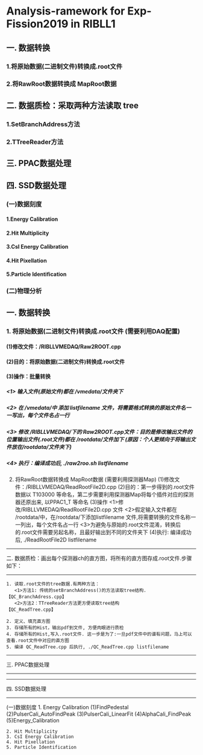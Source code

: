 
#        Analysis-ramework for Exp-Fission2019 in RIBLL1


##    一. 数据转换
###       1.将原始数据(二进制文件)转换成.root文件
###       2.将RawRoot数据转换成 MapRoot数据


##    二. 数据质检：采取两种方法读取 tree
###       1.SetBranchAddress方法
###       2.TTreeReader方法  

##    三. PPAC数据处理

##    四. SSD数据处理
###      (一)数据刻度
####         1.Energy Calibration
####         2.Hit Multiplicity
####         3.CsI Energy Calibration
####         4.Hit Pixellation
####         5.Particle Identification

###      (二)物理分析




## 一. 数据转换

###    1. 将原始数据(二进制文件)转换成.root文件 (需要利用DAQ配置)
####       (1)修改文件：/RIBLLVMEDAQ/Raw2ROOT.cpp
####       (2)目的：将原始数据(二进制文件)转换成.root文件
####       (3)操作：批量转换
#####          <1> 输入文件(原始文件)都在 /vmedata/文件夹下
#####          <2> 在 /vmedata/中 添加 listfilename 文件，将需要格式转换的原始文件名一一写出，每个文件名占一行
#####          <3> 修改 /RIBLLVMEDAQ/下的 Raw2ROOT.cpp文件：目的是修改输出文件的位置输出文件(.root文件)都在 /rootdata/文件加下 (原因：个人更倾向于将输出文件放在/rootdata/文件夹下)
#####          <4> 执行：编译成功后, ./raw2roo.sh listfilename


   2. 将RawRoot数据转换成 MapRoot数据 (需要利用探测器Map)
      (1)修改文件：/RIBLLVMEDAQ/ReadRootFile2D.cpp
      (2)目的：第一步得到的.root文件数据以 T103000 等命名，第二步需要利用探测器Map将每个插件对应的探测器还原出来, 以PPAC1_T 等命名
      (3)操作
         <1>修改/RIBLLVMEDAQ/ReadRootFile2D.cpp 文件
         <2>假定输入文件都在 /rootdata/中，在/rootdata/下添加listfilename 文件,将需要转换的文件名称一一列出，每个文件名占一行
         <3>为避免与原始的.root文件混淆，转换后的.root文件需要另起名称，且最好输出到不同的文件夹下
      (4)执行: 编译成功后, ./ReadRootFile2D listfilename


***************************************************************************
二. 数据质检：画出每个探测器ch的直方图，将所有的直方图存成.root文件.步骤如下：
***************************************************************************
    1. 读取.root文件的tree数据.有两种方法：
       <1>方法1: 传统的setBranchAddress()的方法读取tree结构. 【QC_BranchAdress.cpp】
       <2>方法2：TTreeReader方法更方便读取tree结构           【QC_ReadTree.cpp】

    2. 定义、填充直方图
    3. 存储所有的Hist，输出pdf到文件, 方便肉眼进行质检
    4. 存储所有的Hist,写入.root文件. 这一步是为了:一旦pdf文件中的谱有问题，马上可以查看.root文件中对应的直方图
    5. 编译 QC_ReadTree.cpp 后执行, ./QC_ReadTree.cpp listfilename


************************
三. PPAC数据处理
************************


***********************
四. SSD数据处理
***********************

(一)数据刻度
    1. Energy Calibration
       (1)FindPedestal
       (2)PulserCali_AutoFindPeak
       (3)PulserCali_LinearFit
       (4)AlphaCali_FindPeak
       (5)Energy_Calibration




    2. Hit Multiplicity
    3. CsI Energy Calibration
    4. Hit Pixellation
    5. Particle Identification
